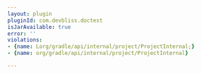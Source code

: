 ```yaml
---
layout: plugin
pluginId: com.devbliss.doctest
isJarAvailable: true
error: ''
violations:
- {name: Lorg/gradle/api/internal/project/ProjectInternal;}
- {name: org/gradle/api/internal/project/ProjectInternal}

---
```

